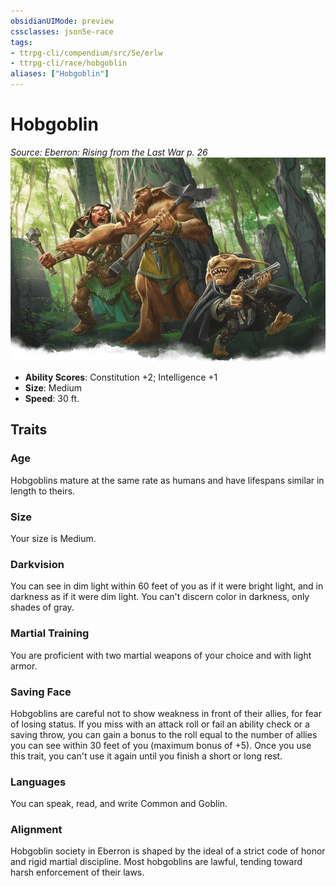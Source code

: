 ```yaml
---
obsidianUIMode: preview
cssclasses: json5e-race
tags:
- ttrpg-cli/compendium/src/5e/erlw
- ttrpg-cli/race/hobgoblin
aliases: ["Hobgoblin"]
---
```

# Hobgoblin
*Source: Eberron: Rising from the Last War p. 26*  
![](Misc%20Files/CLI/compendium/races/img/goblinoids.webp#right)

- **Ability Scores**: Constitution +2; Intelligence +1
- **Size**: Medium
- **Speed**: 30 ft.

## Traits

### Age

Hobgoblins mature at the same rate as humans and have lifespans similar in length to theirs.

### Size

Your size is Medium.

### Darkvision

You can see in dim light within 60 feet of you as if it were bright light, and in darkness as if it were dim light. You can't discern color in darkness, only shades of gray.

### Martial Training

You are proficient with two martial weapons of your choice and with light armor.

### Saving Face

Hobgoblins are careful not to show weakness in front of their allies, for fear of losing status. If you miss with an attack roll or fail an ability check or a saving throw, you can gain a bonus to the roll equal to the number of allies you can see within 30 feet of you (maximum bonus of +5). Once you use this trait, you can't use it again until you finish a short or long rest.

### Languages

You can speak, read, and write Common and Goblin.

### Alignment

Hobgoblin society in Eberron is shaped by the ideal of a strict code of honor and rigid martial discipline. Most hobgoblins are lawful, tending toward harsh enforcement of their laws.